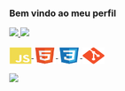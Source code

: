 ### Bem vindo ao meu perfil


 <div>
   <a href="https://github.com/Bruno-spj">
   <img height="180em" src="https://github-readme-stats.vercel.app/api?username=Bruno-spj&show_icons=true&theme=tokyonight&include_all_commits=true&count_private=true"/>
   <img height="180em" src="https://github-readme-stats.vercel.app/api/top-langs/?username=Bruno-spj&layout=compact&langs_count=6&theme=tokyonight"/>

</div>
<div style="display: inline_block"><br>
  <img align="center" alt="Js" height="30" width="40" src="https://raw.githubusercontent.com/devicons/devicon/master/icons/javascript/javascript-plain.svg">
  <img align="center" alt="HTML" height="30" width="40" src="https://raw.githubusercontent.com/devicons/devicon/master/icons/html5/html5-original.svg">
  <img align="center" alt="CSS" height="30" width="40" src="https://raw.githubusercontent.com/devicons/devicon/master/icons/css3/css3-original.svg">
 <img align="center" alt="GIT" height="30" width="40" src="https://raw.githubusercontent.com/devicons/devicon/master/icons/git/git-original.svg" />
          
          
            
          
</div>
 
 <br>
 
<div> 
  <a href="https://www.linkedin.com/in/bruno-da-silva-443b7b144/" target="_blank"><img src="https://img.shields.io/badge/-LinkedIn-%230077B5?style=for-the-  badge&logo=linkedin&logoColor=white"  target="_blank"></a>
  
</div>
